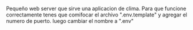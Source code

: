 Pequeño web server que sirve una aplicacion de clima. Para que funcione correctamente tenes que comifocar el archivo ".env.template" y agregar el numero de puerto. luego cambiar el nombre a ".env"

